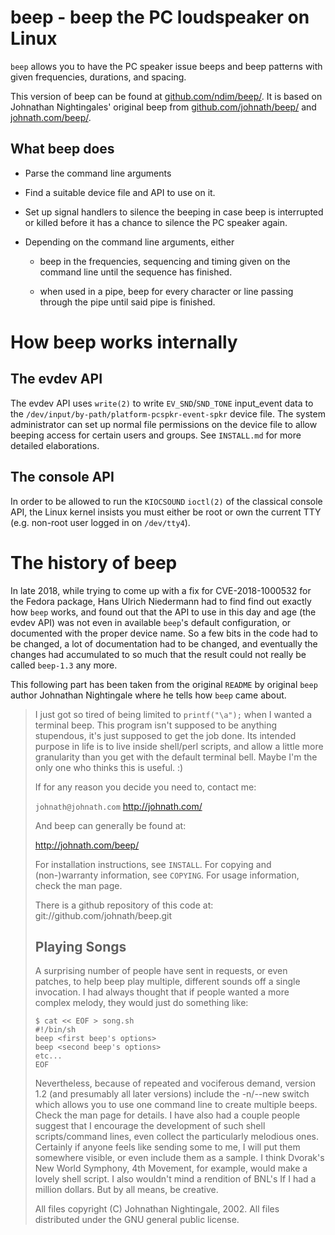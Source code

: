 beep - beep the PC loudspeaker on Linux
=======================================

`beep` allows you to have the PC speaker issue beeps and beep patterns
with given frequencies, durations, and spacing.

This version of beep can be found at
[github.com/ndim/beep/](https://github.com/ndim/beep/). It is based on
Johnathan Nightingales' original beep from
[github.com/johnath/beep/](https://github.com/johnath/beep/) and
[johnath.com/beep/](http://johnath.com/beep/).


What beep does
--------------

  * Parse the command line arguments

  * Find a suitable device file and API to use on it.

  * Set up signal handlers to silence the beeping in case beep is
    interrupted or killed before it has a chance to silence the PC
    speaker again.

  * Depending on the command line arguments, either

      * beep in the frequencies, sequencing and timing given on the
        command line until the sequence has finished.

      * when used in a pipe, beep for every character or line passing
        through the pipe until said pipe is finished.


How beep works internally
=========================

The evdev API
-------------

The evdev API uses `write(2)` to write `EV_SND`/`SND_TONE` input_event
data to the `/dev/input/by-path/platform-pcspkr-event-spkr` device
file.  The system administrator can set up normal file permissions on
the device file to allow beeping access for certain users and
groups. See `INSTALL.md` for more detailed elaborations.


The console API
---------------

In order to be allowed to run the `KIOCSOUND` `ioctl(2)` of the
classical console API, the Linux kernel insists you must either be
root or own the current TTY (e.g. non-root user logged in on
`/dev/tty4`).


The history of beep
===================

In late 2018, while trying to come up with a fix for CVE-2018-1000532
for the Fedora package, Hans Ulrich Niedermann had to find find out
exactly how `beep` works, and found out that the API to use in this
day and age (the evdev API) was not even in available `beep`'s default
configuration, or documented with the proper device name.  So a few
bits in the code had to be changed, a lot of documentation had to be
changed, and eventually the changes had accumulated to so much that
the result could not really be called `beep-1.3` any more.

This following part has been taken from the original `README` by
original `beep` author Johnathan Nightingale where he tells how `beep`
came about.

> I just got so tired of being limited to `printf("\a");` when I wanted a terminal
> beep.  This program isn't supposed to be anything stupendous, it's just
> supposed to get the job done.  Its intended purpose in life is to live inside
> shell/perl scripts, and allow a little more granularity than you get with the
> default terminal bell.  Maybe I'm the only one who thinks this is useful. :)
> 
> If for any reason you decide you need to, contact me:
> 
> `johnath@johnath.com`
> http://johnath.com/
> 
> And beep can generally be found at:
> 
> http://johnath.com/beep/
> 
> For installation instructions, see `INSTALL`.
> For copying and (non-)warranty information, see `COPYING`.
> For usage information, check the man page.
> 
> There is a github repository of this code at: git://github.com/johnath/beep.git
> 
> 
> Playing Songs
> -------------
> 
> A surprising number of people have sent in requests, or even patches, to help
> beep play multiple, different sounds off a single invocation.  I had always
> thought that if people wanted a more complex melody, they would just do 
> something like:
> 
>     $ cat << EOF > song.sh
>     #!/bin/sh
>     beep <first beep's options>
>     beep <second beep's options>
>     etc...
>     EOF
> 
> Nevertheless, because of repeated and vociferous demand, version 1.2 (and 
> presumably all later versions) include the -n/--new switch which allows you to
> use one command line to create multiple beeps.  Check the man page for 
> details.  I have also had a couple people suggest that I encourage the 
> development of such shell scripts/command lines, even collect the particularly
> melodious ones.  Certainly if anyone feels like sending some to me, I will put
> them somewhere visible, or even include them as a sample.  I think Dvorak's New
> World Symphony, 4th Movement, for example, would make a lovely shell script.
> I also wouldn't mind a rendition of BNL's If I had a million dollars.  But by
> all means, be creative.
> 
> All files copyright (C) Johnathan Nightingale, 2002.
> All files distributed under the GNU general public license.
